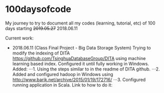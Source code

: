 # 100daysofcode
My journey to try to document all my codes (learning, tutorial, etc) of 100 days starting ~~2019.05.27~~ 2018.06.11

Current work:
* 2018.06.11 (Class Final Project - Big Data Storage System) Trying to modify the indexing of DITA https://github.com/TsinghuaDatabaseGroup/DITA using machine learning based index. Configured it until fully working in Windows. Added:
⋅⋅⋅1. Using the steps similar to in the readme of DITA github.
⋅⋅⋅2. Added and configured hadoop in Windows using http://www.barik.net/archive/2015/01/19/172716/
⋅⋅⋅3. Configured running application in Scala. Link to how to do it: 

